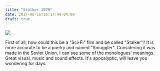 ```yaml
---
title: "Stalker 1979"
date: 2017-08-16T16:17:44-04:00
draft: true
---
```


![](https://curzonblob.blob.core.windows.net/media/5283/stalker-poster.jpg)

First of all, how could this be a "Sci-Fi" film and be called "Stalker"? It is more accurate to be a poetry and named "Smuggler". Considering it was made in the Soviet Union, I can see some of the monologues' meanings. Great visual, music and sound effects. It's apocalyptic, will leave you wondering for days.